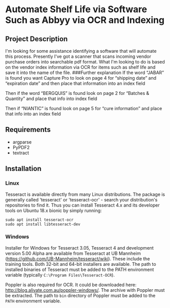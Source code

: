 # Automate Shelf Life via Software Such as Abbyy via OCR and Indexing
## Project Description
I'm looking for some assistance identifying a software that will automate this process. Presently I've got a scanner that scans incoming vendor purchase orders into searchable pdf format. What I'm looking to do is based on the vendor index information via OCR for items such as shelf life and save it into the name of the file.
###Further explanation
If the word “JABAR” is found you want Capture Pro to look on page 4 for “shipping date” and “expiration date” and then place that information into an index field

Then if the word “BERGQUIS” is found look on page 2 for “Batches & Quantity” and place that info into index field

Then if “NIANTIC” is found look on page 5 for “cure information” and place that info into an index field

## Requirements
- argparse
- PyPDF2
- textract

## Installation
### Linux
Tesseract is available directly from many Linux distributions. The package is generally called 'tesseract' or 'tesseract-ocr' - search your distribution's repositories to find it. Thus you can install Tesseract 4.x and its developer tools on Ubuntu 18.x bionic by simply running:
```
sudo apt install tesseract-ocr
sudo apt install libtesseract-dev
```
### Windows
Installer for Windows for Tesseract 3.05, Tesseract 4 and development version 5.00 Alpha are available from Tesseract at UB Mannheim (https://github.com/UB-Mannheim/tesseract/wiki). These include the training tools. Both 32-bit and 64-bit installers are available.
The path to installed binaries of Tesseract must be added to the PATH environment variable (typically `C:\Program Files\Tesseract-OCR`).

Poppler is also required for OCR. It could be downloaded here: http://blog.alivate.com.au/poppler-windows/. The archive with Poppler must be extracted. The path to `bin` directory of Poppler must be added to the `PATH` environment variable. 
